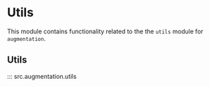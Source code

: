 # Utils

This module contains functionality related to the the `utils` module for `augmentation`.

## Utils

::: src.augmentation.utils
